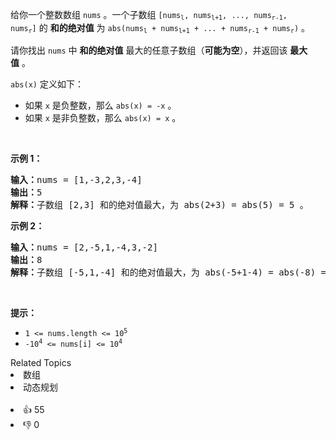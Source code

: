 <p>给你一个整数数组&nbsp;<code>nums</code>&nbsp;。一个子数组&nbsp;<code>[nums<sub>l</sub>, nums<sub>l+1</sub>, ..., nums<sub>r-1</sub>, nums<sub>r</sub>]</code>&nbsp;的 <strong>和的绝对值</strong>&nbsp;为&nbsp;<code>abs(nums<sub>l</sub> + nums<sub>l+1</sub> + ... + nums<sub>r-1</sub> + nums<sub>r</sub>)</code>&nbsp;。</p>

<p>请你找出 <code>nums</code>&nbsp;中 <strong>和的绝对值</strong> 最大的任意子数组（<b>可能为空</b>），并返回该 <strong>最大值</strong>&nbsp;。</p>

<p><code>abs(x)</code>&nbsp;定义如下：</p>

<ul> 
 <li>如果&nbsp;<code>x</code>&nbsp;是负整数，那么&nbsp;<code>abs(x) = -x</code>&nbsp;。</li> 
 <li>如果&nbsp;<code>x</code>&nbsp;是非负整数，那么&nbsp;<code>abs(x) = x</code>&nbsp;。</li> 
</ul>

<p>&nbsp;</p>

<p><strong>示例 1：</strong></p>

<pre>
<b>输入：</b>nums = [1,-3,2,3,-4]
<b>输出：</b>5
<b>解释：</b>子数组 [2,3] 和的绝对值最大，为 abs(2+3) = abs(5) = 5 。
</pre>

<p><strong>示例 2：</strong></p>

<pre>
<b>输入：</b>nums = [2,-5,1,-4,3,-2]
<b>输出：</b>8
<b>解释：</b>子数组 [-5,1,-4] 和的绝对值最大，为 abs(-5+1-4) = abs(-8) = 8 。
</pre>

<p>&nbsp;</p>

<p><strong>提示：</strong></p>

<ul> 
 <li><code>1 &lt;= nums.length &lt;= 10<sup>5</sup></code></li> 
 <li><code>-10<sup>4</sup> &lt;= nums[i] &lt;= 10<sup>4</sup></code></li> 
</ul>

<div><div>Related Topics</div><div><li>数组</li><li>动态规划</li></div></div><br><div><li>👍 55</li><li>👎 0</li></div>